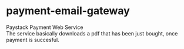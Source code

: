 # payment-email-gateway
Paystack Payment Web Service  
The service basically downloads a pdf that has been just bought, once payment is succesful.
